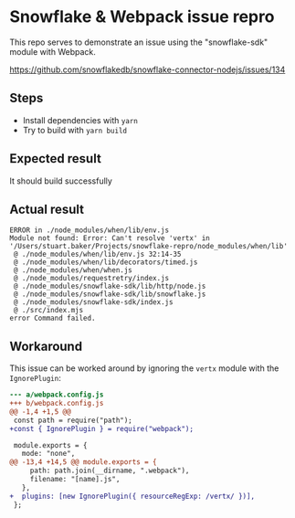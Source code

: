 # Snowflake & Webpack issue repro

This repo serves to demonstrate an issue using the "snowflake-sdk" module with
Webpack.

https://github.com/snowflakedb/snowflake-connector-nodejs/issues/134

## Steps

- Install dependencies with `yarn`
- Try to build with `yarn build`

## Expected result

It should build successfully

## Actual result

```
ERROR in ./node_modules/when/lib/env.js
Module not found: Error: Can't resolve 'vertx' in '/Users/stuart.baker/Projects/snowflake-repro/node_modules/when/lib'
 @ ./node_modules/when/lib/env.js 32:14-35
 @ ./node_modules/when/lib/decorators/timed.js
 @ ./node_modules/when/when.js
 @ ./node_modules/requestretry/index.js
 @ ./node_modules/snowflake-sdk/lib/http/node.js
 @ ./node_modules/snowflake-sdk/lib/snowflake.js
 @ ./node_modules/snowflake-sdk/index.js
 @ ./src/index.mjs
error Command failed.
```

## Workaround

This issue can be worked around by ignoring the `vertx` module with the
`IgnorePlugin`:

```patch
--- a/webpack.config.js
+++ b/webpack.config.js
@@ -1,4 +1,5 @@
 const path = require("path");
+const { IgnorePlugin } = require("webpack");

 module.exports = {
   mode: "none",
@@ -13,4 +14,5 @@ module.exports = {
     path: path.join(__dirname, ".webpack"),
     filename: "[name].js",
   },
+  plugins: [new IgnorePlugin({ resourceRegExp: /vertx/ })],
 };
```
